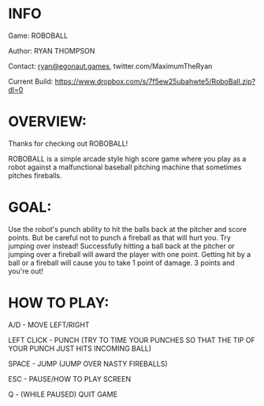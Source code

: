 # INFO

Game: ROBOBALL

Author: RYAN THOMPSON

Contact: ryan@egonaut.games, twitter.com/MaximumTheRyan

Current Build: https://www.dropbox.com/s/7f5ew25ubahwte5/RoboBall.zip?dl=0

# OVERVIEW:

Thanks for checking out ROBOBALL!

ROBOBALL is a simple arcade style high score game where you play as a robot against a malfunctional baseball pitching machine that sometimes pitches fireballs.

# GOAL:

Use the robot's punch ability to hit the balls back at the pitcher and score points. But be careful not to punch a fireball as that will hurt you. Try jumping over instead! Successfully hitting a ball back at the pitcher or jumping over a fireball will award the player with one point. Getting hit by a ball or a fireball will cause you to take 1 point of damage. 3 points and you're out!

# HOW TO PLAY:

A/D - MOVE LEFT/RIGHT

LEFT CLICK - PUNCH (TRY TO TIME YOUR PUNCHES SO THAT THE TIP OF YOUR PUNCH JUST HITS INCOMING BALL)

SPACE - JUMP (JUMP OVER NASTY FIREBALLS)

ESC - PAUSE/HOW TO PLAY SCREEN

Q - (WHILE PAUSED) QUIT GAME
